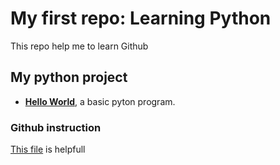 # My first repo: Learning Python
This repo help me to learn Github
## My python project
* **[Hello World](hello_world)**, a basic pyton program.
### Github instruction
[This file](./python_coding_resources.md)
is helpfull
